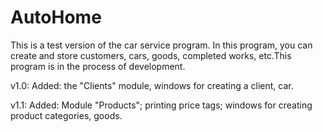 # AutoHome
This is a test version of the car service program. In this program, you can create and store customers, cars, goods, completed works, etc.This program is in the process of development.

v1.0: Added: the "Clients" module, windows for creating a client, car.

v1.1: Added: Module "Products"; printing price tags; windows for creating product categories, goods.
